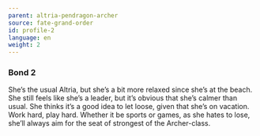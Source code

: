 ```yaml
---
parent: altria-pendragon-archer
source: fate-grand-order
id: profile-2
language: en
weight: 2
---
```


### Bond 2

She’s the usual Altria, but she’s a bit more relaxed since she’s at the beach. She still feels like she’s a leader, but it’s obvious that she’s calmer than usual.
She thinks it’s a good idea to let loose, given that she’s on vacation.
Work hard, play hard.
Whether it be sports or games, as she hates to lose, she’ll always aim for the seat of strongest of the Archer-class.
